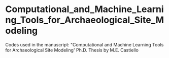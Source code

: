 # Computational_and_Machine_Learning_Tools_for_Archaeological_Site_Modeling 
Codes used in the manuscript: "Computational and Machine Learning Tools for Archaeological Site Modeling' Ph.D. Thesis by M.E. Castiello
